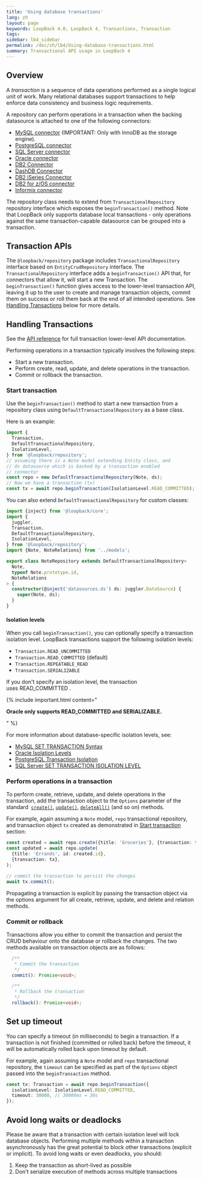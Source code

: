 ```yaml
---
title: 'Using database transactions'
lang: zh
layout: page
keywords: LoopBack 4.0, LoopBack 4, Transactions, Transaction
tags:
sidebar: lb4_sidebar
permalink: /doc/zh/lb4/Using-database-transactions.html
summary: Transactional API usage in LoopBack 4
---
```


## Overview

A *transaction* is a sequence of data operations performed as a single logical
unit of work. Many relational databases support transactions to help enforce
data consistency and business logic requirements.

A repository can perform operations in a transaction when the backing datasource
is attached to one of the following connectors:

- [MySQL connector](MySQL-connector.html) (IMPORTANT: Only with InnoDB as the
  storage engine).
- [PostgreSQL connector](PostgreSQL-connector.html)
- [SQL Server connector](SQL-Server-connector.html)
- [Oracle connector](Oracle-connector.html)
- [DB2 Connector](DB2-connector.html)
- [DashDB Connector](DashDB.html)
- [DB2 iSeries Connector](DB2-iSeries-connector.html)
- [DB2 for z/OS connector](DB2-for-z-OS.html)
- [Informix connector](Informix.html)

The repository class needs to extend from `TransactionalRepository` repository
interface which exposes the `beginTransaction()` method. Note that LoopBack only
supports database local transactions - only operations against the same
transaction-capable datasource can be grouped into a transaction.

## Transaction APIs

The `@loopback/repository` package includes `TransactionalRepository` interface
based on `EntityCrudRepository` interface. The `TransactionalRepository`
interface adds a `beginTransaction()` API that, for connectors that allow it,
will start a new Transaction. The `beginTransaction()` function gives access to
the lower-level transaction API, leaving it up to the user to create and manage
transaction objects, commit them on success or roll them back at the end of all
intended operations. See [Handling Transactions](#handling-transactions) below
for more details.

## Handling Transactions

See
the [API reference](https://apidocs.strongloop.com/loopback-datasource-juggler/#datasource-prototype-begintransaction) for
full transaction lower-level API documentation.

Performing operations in a transaction typically involves the following steps:

- Start a new transaction.
- Perform create, read, update, and delete operations in the transaction.
- Commit or rollback the transaction.

### Start transaction

Use the `beginTransaction()` method to start a new transaction from a repository
class using `DefaultTransactionalRepository` as a base class.

Here is an example:

```ts
import {
  Transaction,
  DefaultTransactionalRepository,
  IsolationLevel,
} from '@loopback/repository';
// assuming there is a Note model extending Entity class, and
// ds datasource which is backed by a transaction enabled
// connector
const repo = new DefaultTransactionalRepository(Note, ds);
// Now we have a transaction (tx)
const tx = await repo.beginTransaction(IsolationLevel.READ_COMMITTED);
```

You can also extend `DefaultTransactionalRepository` for custom classes:

```ts
import {inject} from '@loopback/core';
import {
  juggler,
  Transaction,
  DefaultTransactionalRepository,
  IsolationLevel,
} from '@loopback/repository';
import {Note, NoteRelations} from '../models';

export class NoteRepository extends DefaultTransactionalRepository<
  Note,
  typeof Note.prototype.id,
  NoteRelations
> {
  constructor(@inject('datasources.ds') ds: juggler.DataSource) {
    super(Note, ds);
  }
}
```

#### Isolation levels

When you call `beginTransaction()`, you can optionally specify a transaction
isolation level. LoopBack transactions support the following isolation levels:

- `Transaction.READ_UNCOMMITTED`
- `Transaction.READ_COMMITTED` (default)
- `Transaction.REPEATABLE_READ`
- `Transaction.SERIALIZABLE`

If you don't specify an isolation level, the transaction uses READ_COMMITTED .

{% include important.html content="

**Oracle only supports READ_COMMITTED and SERIALIZABLE.**

" %}

For more information about database-specific isolation levels, see:

- [MySQL SET TRANSACTION Syntax](https://dev.mysql.com/doc/refman/5.7/en/set-transaction.html)
- [Oracle Isolation Levels](http://docs.oracle.com/cd/B14117_01/server.101/b10743/consist.htm#i17856)
- [PostgreSQL Transaction Isolation](http://www.postgresql.org/docs/9.4/static/transaction-iso.html)
- [SQL Server SET TRANSACTION ISOLATION LEVEL](https://msdn.microsoft.com/en-us/library/ms173763.aspx)

### Perform operations in a transaction

To perform create, retrieve, update, and delete operations in the transaction,
add the transaction object to the `Options` parameter of the standard 
[`create()`](https://loopback.io/doc/zh/lb4/apidocs.repository.defaultcrudrepository.create.html),
[`update()`](https://loopback.io/doc/zh/lb4/apidocs.repository.defaultcrudrepository.update.html),
[`deleteAll()`](https://loopback.io/doc/zh/lb4/apidocs.repository.defaultcrudrepository.deleteall.html)
(and so on) methods.

For example, again assuming a `Note` model, `repo` transactional repository, and
transaction object `tx` created as demonstrated in
[Start transaction](#start-transaction) section:

```ts
const created = await repo.create({title: 'Groceries'}, {transaction: tx});
const updated = await repo.update(
  {title: 'Errands', id: created.id},
  {transaction: tx},
);

// commit the transaction to persist the changes
await tx.commit();
```

Propagating a transaction is explicit by passing the transaction object via the
options argument for all create, retrieve, update, and delete and relation
methods.

### Commit or rollback

Transactions allow you either to commit the transaction and persist the CRUD
behaviour onto the database or rollback the changes. The two methods available
on transaction objects are as follows:

```ts
  /**
   * Commit the transaction
   */
  commit(): Promise<void>;

  /**
   * Rollback the transaction
   */
  rollback(): Promise<void>;
```

## Set up timeout

You can specify a timeout (in milliseconds) to begin a transaction. If a
transaction is not finished (committed or rolled back) before the timeout, it
will be automatically rolled back upon timeout by default.

For example, again assuming a `Note` model and `repo` transactional repository,
the `timeout` can be specified as part of the `Options` object passed into the
`beginTransaction` method.

```ts
const tx: Transaction = await repo.beginTransaction({
  isolationLevel: IsolationLevel.READ_COMMITTED,
  timeout: 30000, // 30000ms = 30s
});
```

## Avoid long waits or deadlocks

Please be aware that a transaction with certain isolation level will lock
database objects. Performing multiple methods within a transaction
asynchronously has the great potential to block other transactions (explicit or
implicit). To avoid long waits or even deadlocks, you should:

1.  Keep the transaction as short-lived as possible
2.  Don't serialize execution of methods across multiple transactions
